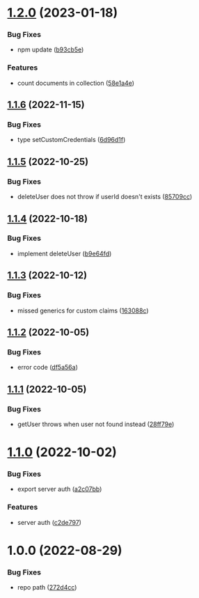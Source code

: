 # [1.2.0](https://github.com/entropic-bond/entropic-bond-firebase-admin/compare/v1.1.6...v1.2.0) (2023-01-18)


### Bug Fixes

* npm update ([b93cb5e](https://github.com/entropic-bond/entropic-bond-firebase-admin/commit/b93cb5e3fb551005a9cc2a46df95b0003c66e958))


### Features

* count documents in collection ([58e1a4e](https://github.com/entropic-bond/entropic-bond-firebase-admin/commit/58e1a4edc56d60a32e38d05b35187e7c45446e1e))

## [1.1.6](https://github.com/entropic-bond/entropic-bond-firebase-admin/compare/v1.1.5...v1.1.6) (2022-11-15)


### Bug Fixes

* type setCustomCredentials ([6d96d1f](https://github.com/entropic-bond/entropic-bond-firebase-admin/commit/6d96d1ff09a77a81b4815966f97b64b8c368aec0))

## [1.1.5](https://github.com/entropic-bond/entropic-bond-firebase-admin/compare/v1.1.4...v1.1.5) (2022-10-25)


### Bug Fixes

* deleteUser does not throw if userId doesn't exists ([85709cc](https://github.com/entropic-bond/entropic-bond-firebase-admin/commit/85709cca45a205254ad848bc2510b27e785ce8ba))

## [1.1.4](https://github.com/entropic-bond/entropic-bond-firebase-admin/compare/v1.1.3...v1.1.4) (2022-10-18)


### Bug Fixes

* implement deleteUser ([b9e64fd](https://github.com/entropic-bond/entropic-bond-firebase-admin/commit/b9e64fd7e5feb4b4edb82802e2f9ea6438c0909c))

## [1.1.3](https://github.com/entropic-bond/entropic-bond-firebase-admin/compare/v1.1.2...v1.1.3) (2022-10-12)


### Bug Fixes

* missed generics for custom claims ([163088c](https://github.com/entropic-bond/entropic-bond-firebase-admin/commit/163088c7ab3f32f0d26bfc447a6d679b91a7f5ab))

## [1.1.2](https://github.com/entropic-bond/entropic-bond-firebase-admin/compare/v1.1.1...v1.1.2) (2022-10-05)


### Bug Fixes

* error code ([df5a56a](https://github.com/entropic-bond/entropic-bond-firebase-admin/commit/df5a56a5447d9b3c22a3df408f65826ba6e7628f))

## [1.1.1](https://github.com/entropic-bond/entropic-bond-firebase-admin/compare/v1.1.0...v1.1.1) (2022-10-05)


### Bug Fixes

* getUser throws when user not found instead ([28ff79e](https://github.com/entropic-bond/entropic-bond-firebase-admin/commit/28ff79e1f4538113335d5276c652888ccaa91ce0))

# [1.1.0](https://github.com/entropic-bond/entropic-bond-firebase-admin/compare/v1.0.0...v1.1.0) (2022-10-02)


### Bug Fixes

* export server auth ([a2c07bb](https://github.com/entropic-bond/entropic-bond-firebase-admin/commit/a2c07bb8ebe5c52be94fc5d58fe2888e291fb79c))


### Features

* server auth ([c2de797](https://github.com/entropic-bond/entropic-bond-firebase-admin/commit/c2de797cba4753825fcaa396bca79b501a7536c3))

# 1.0.0 (2022-08-29)


### Bug Fixes

* repo path ([272d4cc](https://github.com/entropic-bond/entropic-bond-firebase-admin/commit/272d4ccb5d11d54840b3e07b1bb969010ec7971e))
